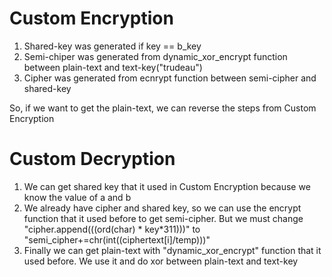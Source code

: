 # Custom Encryption
1. Shared-key was generated if key == b_key
2. Semi-chiper was generated from dynamic_xor_encrypt function between plain-text and text-key("trudeau")
3. Cipher was generated from ecnrypt function between semi-cipher and shared-key

So, if we want to get the plain-text, we can reverse the steps from Custom Encryption

# Custom Decryption
1. We can get shared key that it used in Custom Encryption because we know the value of a and b
2. We already have cipher and shared key, so we can use the encrypt function that it used before to get semi-cipher. But we must change "cipher.append(((ord(char) * key*311)))" to        "semi_cipher+=chr(int((ciphertext[i]/temp)))"
3. Finally we can get plain-text with "dynamic_xor_encrypt" function that it used before. We use it and do xor between plain-text and text-key


